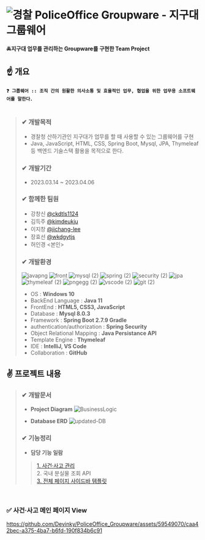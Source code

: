 # ![경찰](https://github.com/Devinky/PoliceOffice_Groupware/assets/59549070/fce36758-7f87-43a3-95b6-dd3e8b8df736) PoliceOffice Groupware - 지구대 그룹웨어
🚔**지구대 업무를 관리하는 Groupware를 구현한 Team Project**
  
## ☝ 개요
#### `❓ 그룹웨어 :: 조직 간의 원활한 의사소통 및 효율적인 업무, 협업을 위한 업무용 소프트웨어를 말한다.` <br><br>
> ### ✔ 개발목적
> - 경찰청 산하기관인 지구대가 업무를 할 때 사용할 수 있는 그룹웨어를 구현
> - Java, JavaScript, HTML, CSS, Spring Boot, Mysql, JPA, Thymeleaf 등 백엔드 기술스택 활용을 목적으로 한다.
> ### ✔ 개발기간
> - 2023.03.14 ~ 2023.04.06
> ### ✔ 함께한 팀원
> - 강창신 [@ckdtls1124](https://github.com/ckdtls1124)
> - 김득주 [@kimdeukju](https://github.com/kimdeukju)
> - 이지창 [@jichang-lee](https://github.com/jichang-lee)
> - 장효선 [@wkdgytjs](https://github.com/wkdgytjs)
> - 허인경 <본인>
> ### ✔ 개발환경
>  ![javapng](https://github.com/Devinky/PoliceOffice_Groupware/assets/59549070/921fe513-8e01-4a5c-8023-9d5420d35c5b) ![front](https://github.com/Devinky/PoliceOffice_Groupware/assets/59549070/319427e0-6750-4ccb-b70f-7f5422d21dc5) ![mysql (2)](https://github.com/Devinky/PoliceOffice_Groupware/assets/59549070/6bc4c0dd-362b-4701-a761-3f9eb48d6de7) ![spring (2)](https://github.com/Devinky/PoliceOffice_Groupware/assets/59549070/693810b9-ef23-4070-a92e-0806c1f49d39) ![security (2)](https://github.com/Devinky/PoliceOffice_Groupware/assets/59549070/3c418701-6ef3-4633-8f8d-fb26853f83bd) ![jpa](https://github.com/Devinky/PoliceOffice_Groupware/assets/59549070/ec7aad6b-5df8-41cf-ad73-c6c9d388539f) ![thymeleaf (2)](https://github.com/Devinky/PoliceOffice_Groupware/assets/59549070/153c5e04-1292-4794-9c6a-802214fce8be) ![pngegg (2)](https://github.com/Devinky/PoliceOffice_Groupware/assets/59549070/1ee95080-c95f-41fa-8e19-2720a82e2412) ![vscode (2)](https://github.com/Devinky/PoliceOffice_Groupware/assets/59549070/23770eda-6f0c-4c02-959c-63f9d3def4d1) ![git (2)](https://github.com/Devinky/PoliceOffice_Groupware/assets/59549070/fe077c0b-89e5-431f-b1ca-f6324d62a829)
> - OS : **Windows 10**
> - BackEnd Language : **Java 11**
> - FrontEnd : **HTML5, CSS3, JavaScript**
> - Database : **Mysql 8.0.3**
> - Framework : **Spring Boot 2.7.9 Gradle**
> - authentication/authorization : **Spring Security**
> - Object Relational Mapping : **Java Persistance API**
> - Template Engine : **Thymeleaf**
> - IDE : **IntelliJ, VS Code**
> - Collaboration : **GitHub**

## ✌ 프로젝트 내용
> ### ✔ 개발문서
> - **Project Diagram**
> ![BusinessLogic](https://github.com/Devinky/PoliceOffice_Groupware/assets/59549070/e29b47cb-db5a-404c-8f67-71cd731f9b61)
>
> - **Database ERD**
> ![updated-DB](https://github.com/Devinky/PoliceOffice_Groupware/assets/59549070/37acc78b-8d1f-4b54-9777-eebec200f5ce)
> 
> ### ✔ 기능정리
> - **담당 기능 일람**
> > [1. 사건·사고 관리](https://github.com/Devinky/PoliceOffice_Groupware/wiki/%EC%82%AC%EA%B1%B4%EA%B4%80%EB%A6%AC) <br>
> > 2. 국내 분실물 조회 API <br>
> > [3. 전체 페이지 사이드바 템플릿](https://github.com/Devinky/Groupware-Project_Main)

<br>

### ✅ 사건·사고 메인 페이지 View
https://github.com/Devinky/PoliceOffice_Groupware/assets/59549070/caa42bec-a375-4ba7-b6fd-190f834b6c91
